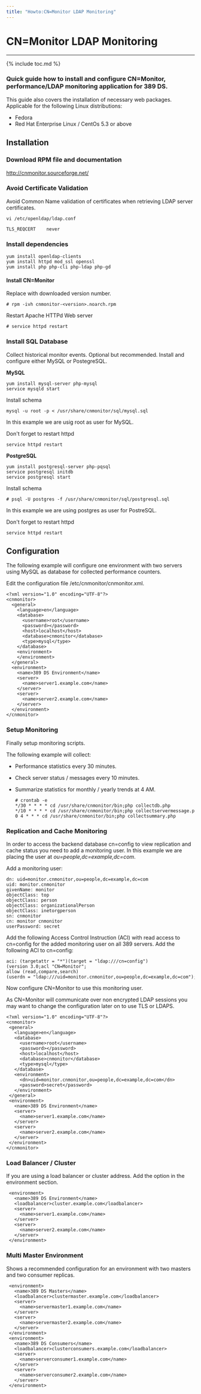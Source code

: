 ```yaml
---
title: "Howto:CN=Monitor LDAP Monitoring"
---
```


# CN=Monitor LDAP Monitoring
----------------------------

{% include toc.md %}

### Quick guide how to install and configure CN=Monitor, performance/LDAP monitoring application for 389 DS.

This guide also covers the installation of necessary web packages. Applicable for the following Linux distributions:

-   Fedora
-   Red Hat Enterprise Linux / CentOs 5.3 or above

Installation
------------

### Download RPM file and documentation

<http://cnmonitor.sourceforge.net/>

### Avoid Certificate Validation

Avoid Common Name validation of certificates when retrieving LDAP server certificates.

    vi /etc/openldap/ldap.conf

    TLS_REQCERT    never

### Install dependencies

    yum install openldap-clients
    yum install httpd mod_ssl openssl
    yum install php php-cli php-ldap php-gd

#### Install CN=Monitor 

Replace <version> with downloaded version number.

    # rpm -ivh cnmonitor-<version>.noarch.rpm    

Restart Apache HTTPd Web server

    # service httpd restart    

### Install SQL Database

Collect historical monitor events. Optional but recommended. Install and configure either MySQL or PostegreSQL.

**MySQL**

    yum install mysql-server php-mysql
    service mysqld start

Install schema

    mysql -u root -p < /usr/share/cnmonitor/sql/mysql.sql

In this example we are usig root as user for MySQL.

Don't forget to restart httpd

    service httpd restart    

**PostgreSQL**

    yum install postgresql-server php-pqsql     
    service postgresql initdb     
    service postgresql start    

Install schema

    # psql -U postgres -f /usr/share/cnmonitor/sql/postgresql.sql    

In this example we are using postgres as user for PostreSQL.

Don't forget to restart httpd

    service httpd restart

Configuration
-------------

The following example will configure one environment with two servers using MySQL as database for collected performance counters.

Edit the configuration file /etc/cnmonitor/cnmonitor.xml.

    <?xml version="1.0" encoding="UTF-8"?>
    <cnmonitor>
      <general>
        <language>en</language>
        <database>
          <username>root</username>
          <password></password>
          <host>localhost</host>
          <database>cnmonitor</database>
          <type>mysql</type>
        </database>
        <environment>
        </environment>
      </general>
      <environment>
        <name>389 DS Environment</name>
        <server>
          <name>server1.example.com</name>
        </server>
        <server>
          <name>server2.example.com</name>
        </server>
      </environment>
    </cnmonitor>

### Setup Monitoring

Finally setup monitoring scripts.

The following example will collect:

-   Performance statistics every 30 minutes.
-   Check server status / messages every 10 minutes.
-   Summarize statistics for monthly / yearly trends at 4 AM.

        # crontab -e    
        */30 * * * * cd /usr/share/cnmonitor/bin;php collectdb.php    
        */10 * * * * cd /usr/share/cnmonitor/bin;php collectservermessage.php    
        0 4 * * * cd /usr/share/cnmonitor/bin;php collectsummary.php    

### Replication and Cache Monitoring

In order to access the backend database cn=config to view replication and cache status you need to add a monitoring user. In this example we are placing the user at *ou=people,dc=example,dc=com*.

Add a monitoring user:

    dn: uid=monitor.cnmonitor,ou=people,dc=example,dc=com
    uid: monitor.cnmonitor
    givenName: monitor
    objectClass: top
    objectClass: person
    objectClass: organizationalPerson
    objectClass: inetorgperson
    sn: cnmonitor
    cn: monitor cnmonitor
    userPassword: secret

Add the following Access Control Instruction (ACI) with read access to cn=config for the added monitoring user on all 389 servers. Add the following ACI to cn=config:

    aci: (targetattr = "*")(target = "ldap:///cn=config")(version 3.0;acl "CN=Monitor";
    allow (read,compare,search)(userdn = "ldap:///uid=monitor.cnmonitor,ou=people,dc=example,dc=com");)

Now configure CN=Monitor to use this monitoring user.

As CN=Monitor will communicate over non encrypted LDAP sessions you may want to change the configuration later on to use TLS or LDAPS.

    <?xml version="1.0" encoding="UTF-8"?>
    <cnmonitor>
     <general>
       <language>en</language>
       <database>
         <username>root</username>
         <password></password>
         <host>localhost</host>
         <database>cnmonitor</database>
         <type>mysql</type>
       </database>
       <environment>
         <dn>uid=monitor.cnmonitor,ou=people,dc=example,dc=com</dn>
         <password>secret</password>
       </environment>
     </general>
     <environment>
       <name>389 DS Environment</name>
       <server>
         <name>server1.example.com</name>
       </server>
       <server>
         <name>server2.example.com</name>
       </server>
     </environment>
    </cnmonitor>

### Load Balancer / Cluster

If you are using a load balancer or cluster address. Add the option *<loadbalancer>* in the environment section.

     <environment>
       <name>389 DS Environment</name>
       <loadbalancer>cluster.example.com</loadbalancer>
       <server>
         <name>server1.example.com</name>
       </server>
       <server>
         <name>server2.example.com</name>
       </server>
     </environment>

### Multi Master Environment

Shows a recommended configuration for an environment with two masters and two consumer replicas.

     <environment>
       <name>389 DS Masters</name>
       <loadbalancer>clustermaster.example.com</loadbalancer>
       <server>
         <name>servermaster1.example.com</name>
       </server>
       <server>
         <name>servermaster2.example.com</name>
       </server>
     </environment>
     <environment>
       <name>389 DS Consumers</name>
       <loadbalancer>clusterconsumers.example.com</loadbalancer>
       <server>
         <name>serverconsumer1.example.com</name>
       </server>
       <server>
         <name>serverconsumer2.example.com</name>
       </server>
     </environment>

